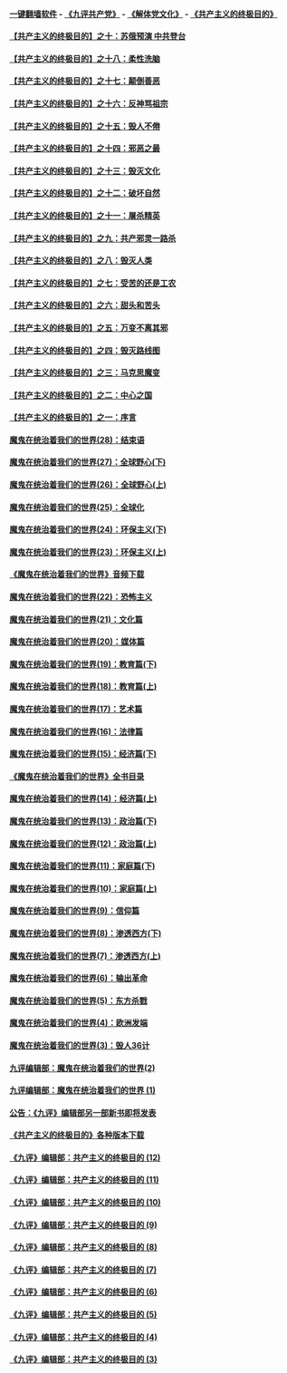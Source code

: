 #### [一键翻墙软件](https://github.com/gfw-breaker/nogfw/blob/master/README.md?t=04272138) -  [《九评共产党》](https://github.com/gfw-breaker/9ping.md?t=04272138) - [《解体党文化》](https://github.com/gfw-breaker/jtdwh.md?t=04272138) - [《共产主义的终极目的》](https://github.com/gfw-breaker/gczydzjmd.md?t=04272138)

#### [【共产主义的终极目的】之十：苏俄预演 中共登台](../pages/nsc422/n11118424.md?t=04272138) 

#### [【共产主义的终极目的】之十八：柔性洗脑](../pages/nsc422/n11199994.md?t=04272138) 

#### [【共产主义的终极目的】之十七：颠倒善恶](../pages/nsc422/n11179782.md?t=04272138) 

#### [【共产主义的终极目的】之十六：反神骂祖宗](../pages/nsc422/n11166798.md?t=04272138) 

#### [【共产主义的终极目的】之十五：毁人不倦](../pages/nsc422/n11166792.md?t=04272138) 

#### [【共产主义的终极目的】之十四：邪恶之最](../pages/nsc422/n11150249.md?t=04272138) 

#### [【共产主义的终极目的】之十三：毁灭文化](../pages/nsc422/n11135227.md?t=04272138) 

#### [【共产主义的终极目的】之十二：破坏自然](../pages/nsc422/n11135214.md?t=04272138) 

#### [【共产主义的终极目的】之十一：屠杀精英](../pages/nsc422/n11118442.md?t=04272138) 

#### [【共产主义的终极目的】之九：共产邪灵一路杀](../pages/nsc422/n11114139.md?t=04272138) 

#### [【共产主义的终极目的】之八：毁灭人类](../pages/nsc422/n11108503.md?t=04272138) 

#### [【共产主义的终极目的】之七：受苦的还是工农](../pages/nsc422/n11101809.md?t=04272138) 

#### [【共产主义的终极目的】之六：甜头和苦头](../pages/nsc422/n11096971.md?t=04272138) 

#### [【共产主义的终极目的】之五：万变不离其邪](../pages/nsc422/n11091285.md?t=04272138) 

#### [【共产主义的终极目的】之四：毁灭路线图](../pages/nsc422/n11086284.md?t=04272138) 

#### [【共产主义的终极目的】之三：马克思魔变](../pages/nsc422/n11061941.md?t=04272138) 

#### [【共产主义的终极目的】之二：中心之国](../pages/nsc422/n11047728.md?t=04272138) 

#### [【共产主义的终极目的】之一：序言](../pages/nsc422/n11086077.md?t=04272138) 

#### [魔鬼在统治着我们的世界(28)：结束语](../pages/nsc422/n10936246.md?t=04272138) 

#### [魔鬼在统治着我们的世界(27)：全球野心(下)](../pages/nsc422/n10928319.md?t=04272138) 

#### [魔鬼在统治着我们的世界(26)：全球野心(上)](../pages/nsc422/n10900318.md?t=04272138) 

#### [魔鬼在统治着我们的世界(25)：全球化](../pages/nsc422/n10788205.md?t=04272138) 

#### [魔鬼在统治着我们的世界(24)：环保主义(下)](../pages/nsc422/n10695307.md?t=04272138) 

#### [魔鬼在统治着我们的世界(23)：环保主义(上)](../pages/nsc422/n10688613.md?t=04272138) 

#### [《魔鬼在统治着我们的世界》音频下载](../pages/nsc422/n10635553.md?t=04272138) 

#### [魔鬼在统治着我们的世界(22)：恐怖主义](../pages/nsc422/n10614727.md?t=04272138) 

#### [魔鬼在统治着我们的世界(21)：文化篇](../pages/nsc422/n10597706.md?t=04272138) 

#### [魔鬼在统治着我们的世界(20)：媒体篇](../pages/nsc422/n10586579.md?t=04272138) 

#### [魔鬼在统治着我们的世界(19)：教育篇(下)](../pages/nsc422/n10564808.md?t=04272138) 

#### [魔鬼在统治着我们的世界(18)：教育篇(上)](../pages/nsc422/n10526970.md?t=04272138) 

#### [魔鬼在统治着我们的世界(17)：艺术篇](../pages/nsc422/n10499093.md?t=04272138) 

#### [魔鬼在统治着我们的世界(16)：法律篇](../pages/nsc422/n10485969.md?t=04272138) 

#### [魔鬼在统治着我们的世界(15)：经济篇(下)](../pages/nsc422/n10469975.md?t=04272138) 

#### [《魔鬼在统治着我们的世界》全书目录](../pages/nsc422/n10464261.md?t=04272138) 

#### [魔鬼在统治着我们的世界(14)：经济篇(上)](../pages/nsc422/n10457370.md?t=04272138) 

#### [魔鬼在统治着我们的世界(13)：政治篇(下)](../pages/nsc422/n10448270.md?t=04272138) 

#### [魔鬼在统治着我们的世界(12)：政治篇(上)](../pages/nsc422/n10444576.md?t=04272138) 

#### [魔鬼在统治着我们的世界(11)：家庭篇(下)](../pages/nsc422/n10440961.md?t=04272138) 

#### [魔鬼在统治着我们的世界(10)：家庭篇(上)](../pages/nsc422/n10435448.md?t=04272138) 

#### [魔鬼在统治着我们的世界(9)：信仰篇](../pages/nsc422/n10432159.md?t=04272138) 

#### [魔鬼在统治着我们的世界(8)：渗透西方(下)](../pages/nsc422/n10429603.md?t=04272138) 

#### [魔鬼在统治着我们的世界(7)：渗透西方(上)](../pages/nsc422/n10426013.md?t=04272138) 

#### [魔鬼在统治着我们的世界(6)：输出革命](../pages/nsc422/n10421536.md?t=04272138) 

#### [魔鬼在统治着我们的世界(5)：东方杀戮](../pages/nsc422/n10417707.md?t=04272138) 

#### [魔鬼在统治着我们的世界(4)：欧洲发端](../pages/nsc422/n10414890.md?t=04272138) 

#### [魔鬼在统治着我们的世界(3)：毁人36计](../pages/nsc422/n10411583.md?t=04272138) 

#### [九评编辑部：魔鬼在统治着我们的世界(2)](../pages/nsc422/n10410036.md?t=04272138) 

#### [九评编辑部：魔鬼在统治着我们的世界 (1)](../pages/nsc422/n10406825.md?t=04272138) 

#### [公告：《九评》编辑部另一部新书即将发表](../pages/nsc422/n10405104.md?t=04272138) 

#### [《共产主义的终极目的》各种版本下载](../pages/nsc422/n10022138.md?t=04272138) 

#### [《九评》编辑部：共产主义的终极目的 (12)](../pages/nsc422/n9933272.md?t=04272138) 

#### [《九评》编辑部：共产主义的终极目的 (11)](../pages/nsc422/n9924973.md?t=04272138) 

#### [《九评》编辑部：共产主义的终极目的 (10)](../pages/nsc422/n9920883.md?t=04272138) 

#### [《九评》编辑部：共产主义的终极目的 (9)](../pages/nsc422/n9916363.md?t=04272138) 

#### [《九评》编辑部：共产主义的终极目的 (8)](../pages/nsc422/n9912488.md?t=04272138) 

#### [《九评》编辑部：共产主义的终极目的 (7)](../pages/nsc422/n9901176.md?t=04272138) 

#### [《九评》编辑部：共产主义的终极目的 (6)](../pages/nsc422/n9899359.md?t=04272138) 

#### [《九评》编辑部：共产主义的终极目的 (5)](../pages/nsc422/n9893174.md?t=04272138) 

#### [《九评》编辑部：共产主义的终极目的 (4)](../pages/nsc422/n9891246.md?t=04272138) 

#### [《九评》编辑部：共产主义的终极目的 (3)](../pages/nsc422/n9879879.md?t=04272138) 

